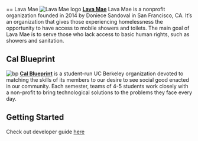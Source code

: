 == Lava Mae
![Lava Mae logo](https://yt3.ggpht.com/-zv4zj4cB_jM/AAAAAAAAAAI/AAAAAAAAAAA/EN_IIJe7_Ug/s900-c-k-no-mo-rj-c0xffffff/photo.jpg)
**[Lava Mae](http://lavamae.org)**
Lava Mae is a nonprofit organization founded in 2014 by Doniece Sandoval in San Francisco, CA.
It’s an organization that gives those experiencing homelessness the opportunity to have access
to mobile showers and toilets. The main goal of Lava Mae is to serve those who lack access to
basic human rights, such as showers and sanitation.

## Cal Blueprint
![bp](https://raw.githubusercontent.com/calblueprint/calblueprint.org.old/master/app/assets/images/banner-facebook.png)
**[Cal Blueprint](http://www.calblueprint.org/)** is a student-run UC Berkeley
organization devoted to matching the skills of its members to our desire to see
social good enacted in our community. Each semester, teams of 4-5 students work
closely with a non-profit to bring technological solutions to the problems they
face every day.

## Getting Started
Check out developer guide [here](docs/README.md)
